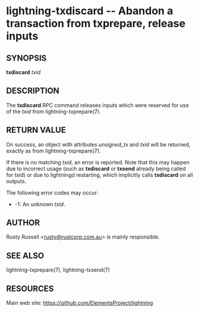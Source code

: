 lightning-txdiscard -- Abandon a transaction from txprepare, release inputs
===========================================================================

SYNOPSIS
--------

**txdiscard** *txid*

DESCRIPTION
-----------

The **txdiscard** RPC command releases inputs which were reserved for
use of the *txid* from lightning-txprepare(7).

RETURN VALUE
------------

On success, an object with attributes *unsigned\_tx* and *txid* will be
returned, exactly as from lightning-txprepare(7).

If there is no matching *txid*, an error is reported. Note that this may
happen due to incorrect usage (such as **txdiscard** or **txsend**
already being called for *txid*) or due to lightningd restarting, which
implicitly calls **txdiscard** on all outputs.

The following error codes may occur:
- -1: An unknown *txid*.

AUTHOR
------

Rusty Russell <<rusty@rustcorp.com.au>> is mainly responsible.

SEE ALSO
--------

lightning-txprepare(7), lightning-txsend(7)

RESOURCES
---------

Main web site: <https://github.com/ElementsProject/lightning>


